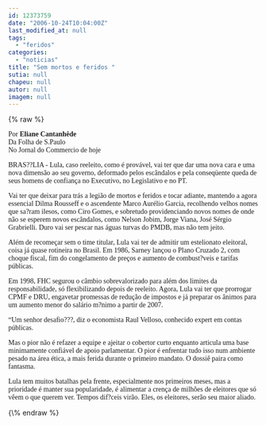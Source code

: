 ```yaml
---
id: 12373759
date: "2006-10-24T10:04:00Z"
last_modified_at: null
tags:
  - "feridos"
categories:
  - "noticias"
title: "Sem mortos e feridos "
sutia: null
chapeu: null
autor: null
imagem: null
---
```

{\% raw %}
<p><P><FONT face=Verdana>Por <STRONG>Eliane Cantanhêde</STRONG><BR>Da Folha de S.Paulo<BR>No Jornal do Commercio de hoje</FONT></P></p>
<p><P><FONT face=Verdana>BRAS??LIA - Lula, caso reeleito, como é provável, vai ter que dar uma nova cara e uma nova dimensão ao seu governo, deformado pelos escândalos e pela conseqüente queda de seus homens de confiança no Executivo, no Legislativo e no PT. </FONT></P></p>
<p><P><FONT face=Verdana>Vai ter que deixar para trás a legião de mortos e feridos e tocar adiante, mantendo a agora essencial Dilma Rousseff e o ascendente Marco Aurélio Garcia, recolhendo velhos nomes que sa?ram ilesos, como Ciro Gomes, e sobretudo providenciando novos nomes de onde não se esperem novos escândalos, como Nelson Jobim, Jorge Viana, José Sérgio Grabrielli. Duro vai ser pescar nas águas turvas do PMDB, mas não tem jeito. </FONT></P></p>
<p><P><FONT face=Verdana>Além de recomeçar sem o time titular, Lula vai ter de admitir um estelionato eleitoral, coisa já quase rotineira no Brasil. Em 1986, Sarney lançou o Plano Cruzado 2, com choque fiscal, fim do congelamento de preços e aumento de combust?veis e tarifas públicas. </FONT></P></p>
<p><P><FONT face=Verdana>Em 1998, FHC segurou o câmbio sobrevalorizado para além dos limites da responsabilidade, só flexibilizando depois de reeleito. Agora, Lula vai ter que prorrogar CPMF e DRU, engavetar promessas de redução de impostos e já preparar os ânimos para um aumento menor do salário m?nimo a partir de 2007. </FONT></P></p>
<p><P><FONT face=Verdana>“Um senhor desafio???, diz o economista Raul Velloso, conhecido expert em contas públicas. </FONT></P></p>
<p><P><FONT face=Verdana>Mas o pior não é refazer a equipe e ajeitar o cobertor curto enquanto articula uma base minimamente confiável de apoio parlamentar. O pior é enfrentar tudo isso num ambiente pesado na área ética, a mais ferida durante o primeiro mandato. O dossiê paira como fantasma. </FONT></P></p>
<p><P><FONT face=Verdana>Lula tem muitos batalhas pela frente, especialmente nos primeiros meses, mas a prioridade é manter sua popularidade, é alimentar a crença de milhões de eleitores que só vêem o que querem ver. Tempos dif?ceis virão. Eles, os eleitores, serão seu maior aliado.</FONT> </P> </p>
{\% endraw %}